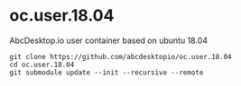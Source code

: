 # oc.user.18.04
AbcDesktop.io user container based on ubuntu 18.04

```
git clone https://github.com/abcdesktopio/oc.user.18.04
cd oc.user.18.04
git submodule update --init --recursive --remote
```
